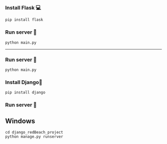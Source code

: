 
### Install Flask 💻
```
pip install flask
```


### Run server 🚀
```
python main.py
```

<hr>

### Run server 🚀
```
python main.py
```

### Install Django🐍
```
pip install django
```
### Run server 🚀
## Windows
```
cd django_redBeach_project
python manage.py runserver
```
